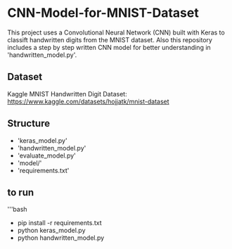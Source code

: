 # CNN-Model-for-MNIST-Dataset
This project uses a Convolutional Neural Network (CNN) built with Keras to classift handwritten digits from the MNIST dataset. 
Also this repository includes a step by step written CNN model for better understanding in 'handwritten_model.py'.

## Dataset
Kaggle MNIST Handwritten Digit Dataset: https://www.kaggle.com/datasets/hojjatk/mnist-dataset

## Structure
- 'keras_model.py'
- 'handwritten_model.py'
- 'evaluate_model.py'
- 'model/'
- 'requirements.txt'

## to run
'''bash 
- pip install -r requirements.txt 
- python keras_model.py 
- python handwritten_model.py
